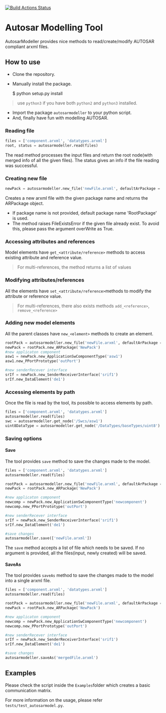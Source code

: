 [![Build Actions Status](https://github.com/girishchandranc/autosarmodeller/workflows/Build/badge.svg)](https://github.com/girishchandranc/autosarmodeller/actions)
# Autosar Modelling Tool
AutosarModeller provides nice methods to read/create/modify AUTOSAR compliant arxml files.

## How to use
- Clone the repository.
- Manually install the package.
    
    $ python setup.py install
> use `python3` if you have both `python2` and `python3` installed.

- Import the package `autosarmodeller` to your python script.
- And, finally have fun with modelling AUTOSAR.

### Reading file
```python
files = ['component.arxml', 'datatypes.arxml']
root, status = autosarmodeller.read(files)
```
The read method processes the input files and return the root node(with merged info of all the given files). The status gives an info if the file reading was successful.

### Creating new file
```python
newPack = autosarmodeller.new_file('newFile.arxml', defaultArPackage = 'NewPack')
```
Creates a new arxml file with the given package name and returns the ARPackage object.
- If package name is not provided, default package name 'RootPackage' is used. 
- The method raises FileExistsError if the given file already exist. To avoid this, please pass the argument overWrite as True.

### Accessing attributes and references
Model elements have `get_<attribute/reference>` methods to access existing attribute and reference value.
> For multi-references, the method returns a list of values

### Modifying attributes/references
All the elements have `set_<attribute/reference>`methods to modify the attribute or reference value.
> For multi-references, there also exists methods `add_<reference>`, `remove_<reference>`

### Adding new model elements
All the parent classes have `new_<element>` methods to create an element.
```python
rootPack = autosarmodeller.new_file('newFile.arxml', defaultArPackage = 'RootPack')
newPack = rootPack.new_ARPackage('NewPack')
#new applicaton component
asw1 = newPack.new_ApplicationSwComponentType('asw1')
asw1.new_PPortPrototype('outPort')

#new senderRecever interface
srIf = newPack.new_SenderReceiverInterface('srif1')
srIf.new_DataElement('de1')
```
### Accessing elements by path
Once the file is read by the tool, its possible to access elements by path.
```python
files = ['component.arxml', 'datatypes.arxml']
autosarmodeller.read(files)
swc = autosarmodeller.get_node('/Swcs/asw1')
uint8DataType = autosarmodeller.get_node('/DataTypes/baseTypes/uint8')
```

### Saving options
#### Save
The tool provides `save` method to save the changes made to the model.
```python
files = ['component.arxml', 'datatypes.arxml']
autosarmodeller.read(files)

rootPack = autosarmodeller.new_file('newFile.arxml', defaultArPackage = 'RootPack')
newPack = rootPack.new_ARPackage('NewPack')

#new applicaton component
newcomp = newPack.new_ApplicationSwComponentType('newcomponent')
newcomp.new_PPortPrototype('outPort')

#new senderRecever interface
srIf = newPack.new_SenderReceiverInterface('srif1')
srIf.new_DataElement('de1')

#save changes
autosarmodeller.save(['newFile.arxml'])
```
The `save` method accepts a list of file which needs to be saved. If no argument is provided, all the files(input, newly created) will be saved.

#### SaveAs
The tool provides `saveAs` method to save the changes made to the model into a single arxml file.
```python
files = ['component.arxml', 'datatypes.arxml']
autosarmodeller.read(files)

rootPack = autosarmodeller.new_file('newFile.arxml', defaultArPackage = 'RootPack')
newPack = rootPack.new_ARPackage('NewPack')

#new applicaton component
newcomp = newPack.new_ApplicationSwComponentType('newcomponent')
newcomp.new_PPortPrototype('outPort')

#new senderRecever interface
srIf = newPack.new_SenderReceiverInterface('srif1')
srIf.new_DataElement('de1')

#save changes
autosarmodeller.saveAs('mergedFile.arxml')
```

## Examples
Please check the script inside the `Examples`folder which creates a basic communication matrix. 

For more information on the usage, please refer `tests/test_autosarmodel.py`.

